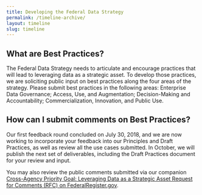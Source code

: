 ```yaml
---
title: Developing the Federal Data Strategy
permalink: /timeline-archive/
layout: timeline
slug: timeline
---
```


## What are Best Practices?

The Federal Data Strategy needs to articulate and encourage practices that will lead to leveraging data as a strategic  asset. To develop those practices, we are soliciting public input on best practices along the four areas of the strategy.  Please submit best practices in the following areas: Enterprise Data Governance; Access, Use, and Augmentation; Decision-Making and Accountability; Commercialization, Innovation, and Public Use.

## How can I submit comments on Best Practices?

Our first feedback round concluded on July 30, 2018, and we are now working to incorporate your feedback into our Principles and Draft Practices, as well as review all the use cases submitted. In October, we will publish the next set of deliverables, including the Draft Practices document for your review and input.

You may also review the public comments submitted via our companion [Cross-Agency Priority Goal: Leveraging Data as a Strategic Asset Request for Comments (RFC) on FederalRegister.gov](https://www.regulations.gov/docketBrowser?rpp=25&so=DESC&sb=commentDueDate&po=0&dct=PS&D=USBC-2018-0011).
